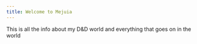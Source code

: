 ```yaml
---
title: Welcome to Mejuia
---
```


This is all the info about my D&D world and everything that goes on in the world